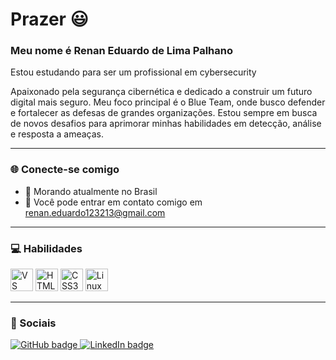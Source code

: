 # Prazer 😃

### Meu nome é Renan Eduardo de Lima Palhano

Estou estudando para ser um profissional em cybersecurity 

Apaixonado pela segurança cibernética e dedicado a construir um futuro digital mais seguro. Meu foco principal é o Blue Team, onde busco defender e fortalecer as defesas de grandes organizações. Estou sempre em busca de novos desafios para aprimorar minhas habilidades em detecção, análise e resposta a ameaças.

---

### 🌐 Conecte-se comigo

- 📍 Morando atualmente no Brasil
- 📧 Você pode entrar em contato comigo em renan.eduardo123213@gmail.com

---

### 💻 Habilidades

<a href="https://code.visualstudio.com/" target="_blank" rel="noreferrer"><img src="https://raw.githubusercontent.com/danielcranney/readme-generator/main/public/icons/skills/visualstudiocode-colored.svg" alt="VS Code" title="VS Code" width="36" height="36" /></a> <a href="https://developer.mozilla.org/en-US/docs/Glossary/HTML5" target="_blank" rel="noreferrer"><img src="https://raw.githubusercontent.com/danielcranney/readme-generator/main/public/icons/skills/html5-colored.svg" alt="HTML5" title="HTML5" width="36" height="36" /></a> <a href="https://www.w3.org/TR/CSS/#css" target="_blank" rel="noreferrer"><img src="https://raw.githubusercontent.com/danielcranney/readme-generator/main/public/icons/skills/css3-colored.svg" alt="CSS3" title="CSS3" width="36" height="36" /></a> <a href="https://www.linux.org" target="_blank" rel="noreferrer"><img src="https://raw.githubusercontent.com/danielcranney/readme-generator/main/public/icons/skills/linux-colored.svg" alt="Linux" title="Linux" width="36" height="36" /></a>
</p>


---

### 🔗 Sociais

<a href="https://github.com/Renanzzinxz" target="_blank">
  <img src="https://img.shields.io/badge/GitHub-100000?style=for-the-badge&logo=github&logoColor=white" alt="GitHub badge">
</a>
<a href="https://www.linkedin.com/in/renan-eduardo-de-lima-palhano-270519360/" target="_blank">
  <img src="https://img.shields.io/badge/LinkedIn-0077B5?style=for-the-badge&logo=linkedin&logoColor=white" alt="LinkedIn badge">
</a>
